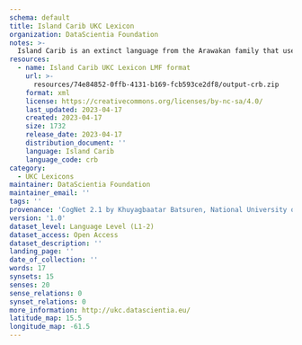 ```yaml
---
schema: default
title: Island Carib UKC Lexicon
organization: DataScientia Foundation
notes: >-
  Island Carib is an extinct language from the Arawakan family that used to be spoken in North America. The UKC Lexicon of Island Carib is represented as a lexico-semantic network. It consists of words, word senses, synsets, as well as sense-level and synset-level relationships
resources:
  - name: Island Carib UKC Lexicon LMF format
    url: >-
      resources/74e84852-0ffb-4131-b169-fcb593ce2df8/output-crb.zip
    format: xml
    license: https://creativecommons.org/licenses/by-nc-sa/4.0/
    last_updated: 2023-04-17
    created: 2023-04-17
    size: 1732
    release_date: 2023-04-17
    distribution_document: ''
    language: Island Carib
    language_code: crb
category:
  - UKC Lexicons
maintainer: DataScientia Foundation
maintainer_email: ''
tags: ''
provenance: 'CogNet 2.1 by Khuyagbaatar Batsuren, National University of Mongolia (http://cognet.ukc.disi.unitn.it); Native Languages of the Americas 2021.11. by Laura Redish and Orrin Lewis (http://www.native-languages.org); Princeton WordNet 2.1 by Princeton University (https://wordnet.princeton.edu)'
version: '1.0'
dataset_level: Language Level (L1-2)
dataset_access: Open Access
dataset_description: ''
landing_page: ''
date_of_collection: ''
words: 17
synsets: 15
senses: 20
sense_relations: 0
synset_relations: 0
more_information: http://ukc.datascientia.eu/
latitude_map: 15.5
longitude_map: -61.5
---
```

